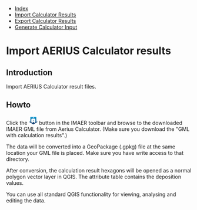 * [Index](00_index.md)
* [Import Calculator Results](01_import_calc_results.md)
* [Export Calculator Results](02_export_calc_results.md)
* [Generate Calculator Input](03_generate_calc_input.md)

# Import AERIUS Calculator results

## Introduction

Import AERIUS Calculator result files.

## Howto

Click the ![alt text](../ImaerPlugin/icon_import_calc_result.png "import buton") button in the IMAER toolbar and browse to the downloaded IMAER GML file from Aerius Calculator. (Make sure you download the "GML with calculation results".)

The data will be converted into a GeoPackage (.gpkg) file at the same location your GML file is placed. Make sure you have write access to that directory.

After conversion, the calculation result hexagons will be opened as a normal polygon vector layer in QGIS. The attribute table contains the deposition values.

You can use all standard QGIS functionality for viewing, analysing and editing the data.
